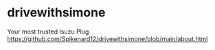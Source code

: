 # drivewithsimone
Your most trusted Isuzu Plug
https://github.com/Spikenard12/drivewithsimone/blob/main/about.html
